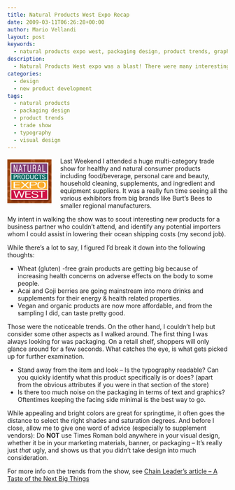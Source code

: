 ```yaml
---
title: Natural Products West Expo Recap
date: 2009-03-11T06:26:28+00:00
author: Mario Vellandi
layout: post
keywords:
  - natural products expo west, packaging design, product trends, graphic design, trade show, shopper experience, desirability
description:
  - Natural Products West expo was a blast! There were many interesting product trends from acai and goji berries to gluten-free products. Great packaging design though is still a must, and an area where many supplement vendors fell short.
categories:
  - design
  - new product development
tags:
  - natural products
  - packaging design
  - product trends
  - trade show
  - typography
  - visual design
---
```

<img class="alignleft size-full wp-image-1950" style="margin:5px 20px 10px 0; float: left;" title="natural products expo west" src="../wp-content/uploads/2009/03/natural-products-expo.jpg" alt="natural-products-expo" width="101" height="100" />Last Weekend I attended a huge multi-category trade show for healthy and natural consumer products including food/beverage, personal care and beauty, household cleaning, supplements, and ingredient and equipment suppliers. It was a really fun time seeing all the various exhibitors from big brands like Burt&#8217;s Bees to smaller regional manufacturers.

My intent in walking the show was to scout interesting new products for a business partner who couldn&#8217;t attend, and identify any potential importers whom I could assist in lowering their ocean shipping costs (my second job).

While there&#8217;s a lot to say, I figured I&#8217;d break it down into the following thoughts:

  * Wheat (gluten) -free grain products are getting big because of increasing health concerns on adverse effects on the body to some people.
  * Acai and Goji berries are going mainstream into more drinks and supplements for their energy & health related properties.
  * Vegan and organic products are now more affordable, and from the sampling I did, can taste pretty good.

Those were the noticeable trends. On the other hand, I couldn&#8217;t help but consider some other aspects as I walked around. The first thing I was always looking for was packaging. On a retail shelf, shoppers will only glance around for a few seconds. What catches the eye, is what gets picked up for further examination.

  * Stand away from the item and look &#8211; Is the typography readable? Can you quickly identify what this product specifically is or does? (apart from the obvious attributes if you were in that section of the store)
  * Is there too much noise on the packaging in terms of text and graphics? Oftentimes keeping the facing side minimal is the best way to go.

While appealing and bright colors are great for springtime, it often goes the distance to select the right shades and saturation degrees. And before I close, allow me to give one word of advice (especially to supplement vendors): Do **NOT** use Times Roman bold anywhere in your visual design, whether it be in your marketing materials, banner, or packaging &#8211; It&#8217;s really just _that_ ugly, and shows us that you didn&#8217;t take design into much consideration.

For more info on the trends from the show, see [Chain Leader&#8217;s article &#8211; A Taste of the Next Big Things](http://www.chainleader.com/articleXML/LN937317893.html)
